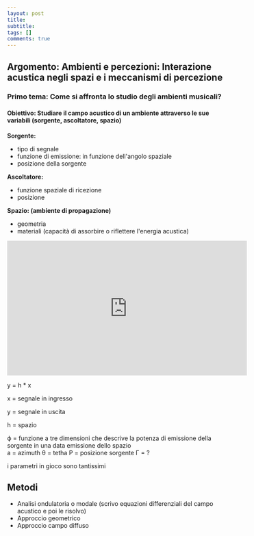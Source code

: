 ```yaml
---
layout: post
title:  
subtitle:  
tags: []
comments: true
---
```

<html>
<head>
<style>
div.a {
  text-align: center;
}
div.b {
  text-align: left;
}
div.c {
  text-align: right;
}
div.d {
  text-align: justify;
}
</style>
</head>
<body>

<div class="b">
<h2><b>Argomento</b>: Ambienti e percezioni: Interazione acustica negli spazi e i meccanismi di percezione</h2>
<h3><b>Primo tema</b>: Come si affronta lo studio degli ambienti musicali?</h3>
<h4><b>Obiettivo</b>: Studiare il campo acustico di un ambiente attraverso le sue variabili (sorgente, ascoltatore, spazio)</h4>


**Sorgente:**

- tipo di segnale
- funzione di emissione: in funzione dell'angolo spaziale
- posizione della sorgente


**Ascoltatore:**

- funzione spaziale di ricezione
- posizione


**Spazio: (ambiente di propagazione)**

- geometria
- materiali (capacità di assorbire o riflettere l'energia acustica)


<iframe width="560" height="315" align="center"
src="https://www.youtube.com/embed/lLUcOFwZvyY" title="YouTube video player" frameborder="0" allow="accelerometer; autoplay; clipboard-write; encrypted-media; gyroscope; picture-in-picture" allowfullscreen></iframe>

y = h * x

x = segnale in ingresso

y = segnale in uscita

h = spazio


ϕ = funzione a tre dimensioni che descrive la potenza di emissione della sorgente in una data emissione dello spazio  
a = azimuth
θ = tetha
P = posizione sorgente
Γ = ?



i parametri in gioco sono tantissimi


## Metodi

- Analisi ondulatoria o modale (scrivo equazioni differenziali del campo acustico e poi le risolvo)
- Approccio geometrico
- Approccio campo diffuso
